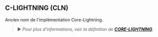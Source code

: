 ## C-LIGHTNING (CLN)

Ancien nom de l'implémentation Core-Lightning. 

> ► *Pour plus d'informations, voir la définition de [**CORE-LIGHTNING**](/dictionnaire/C.md#core-lightning-cln).*

